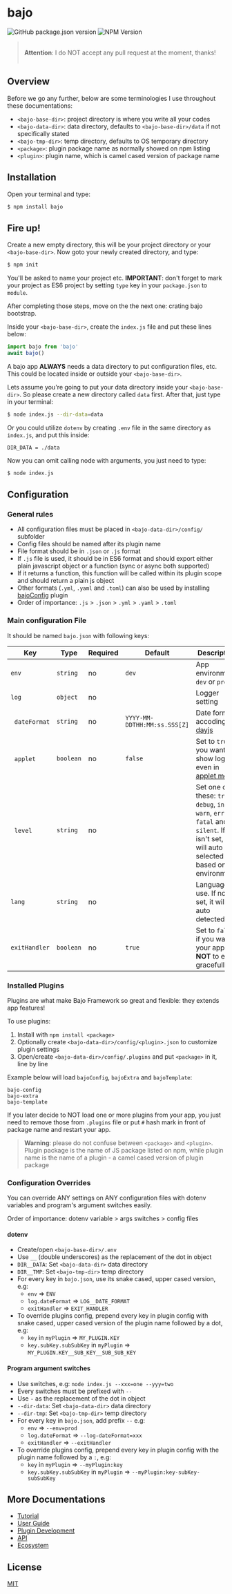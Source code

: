 # bajo

![GitHub package.json version](https://img.shields.io/github/package-json/v/ardhi/bajo) ![NPM Version](https://img.shields.io/npm/v/bajo)

> <br />**Attention**: I do NOT accept any pull request at the moment, thanks!<br /><br />

## Overview

Before we go any further, below are some terminologies I use throughout these documentations:

- ```<bajo-base-dir>```: project directory is where you write all your codes
- ```<bajo-data-dir>```: data directory, defaults to ```<bajo-base-dir>/data``` if not specifically stated
- ```<bajo-tmp-dir>```: temp directory, defaults to OS temporary directory
- ```<package>```: plugin package name as normally showed on npm listing
- ```<plugin>```: plugin name, which is camel cased version of package name

## Installation

Open your terminal and type:

```bash
$ npm install bajo
```

## Fire up!

Create a new empty directory, this will be your project directory or your ```<bajo-base-dir>```. Now goto your newly created directory, and type:

```bash
$ npm init
```

You'll be asked to name your project etc. **IMPORTANT**: don't forget to mark your project as ES6 project by setting ```type``` key in your ```package.json``` to ```module```.

After completing those steps, move on the the next one: crating bajo bootstrap.

Inside your ```<bajo-base-dir>```, create the ```index.js``` file and put these lines below:

```js
import bajo from 'bajo'
await bajo()
```

A bajo app **ALWAYS** needs a data directory to put configuration files, etc. This
could be located inside or outside your ```<bajo-base-dir>```.

Lets assume you're going to put your data directory inside your ```<bajo-base-dir>```. So please
create a new directory called ```data``` first. After that, just type in your terminal:

```bash
$ node index.js --dir-data=data
```

Or you could utilize ```dotenv``` by creating ```.env``` file in the same directory as ```index.js```, and put this inside:

```
DIR_DATA = ./data
```

Now you can omit calling node with arguments, you just need to type:

```bash
$ node index.js
```

## Configuration

### General rules

- All configuration files must be placed in ```<bajo-data-dir>/config/``` subfolder
- Config files should be named after its plugin name
- File format should be in ```.json``` or ```.js``` format
- If  ```.js``` file is used, it should be in ES6 format and should export either plain javascript object or a function (sync or async both supported)
- If it returns a function, this function will be called within its plugin scope and should return a plain js object
- Other formats (```.yml```, ```.yaml``` and ```.toml```) can also be used by installing [bajoConfig](https://github.com/ardhi/bajo-config) plugin
- Order of importance: ```.js``` > ```.json``` > ```.yml``` > ```.yaml``` > ```.toml```

### Main configuration File

It should be named ```bajo.json``` with following keys:

| Key | Type | Required | Default | Description |
| --- | ---- | -------- | ------- | ----------- |
| ```env``` | ```string``` | no | ```dev``` | App environment: ```dev``` or ```prod``` |
| ```log``` | ```object``` | no || Logger setting |
| &nbsp;&nbsp;```dateFormat``` | ```string``` | no | ```YYYY-MM-DDTHH:MM:ss.SSS[Z]```| Date format accoding to [dayjs](https://github.com/iamkun/dayjs) |
| &nbsp;&nbsp;```applet``` | ```boolean``` | no | ```false``` | Set to ```true``` if you want to show log even in [applet mode](#applet-mode) |
| &nbsp;&nbsp;```level``` | ```string``` | no || Set one of these: ```trace```, ```debug```, ```info```, ```warn```, ```error```, ```fatal``` and ```silent```. If it isn't set, it will auto selected based on environment |
| ```lang``` | ```string``` | no || Language to use. If not set, it will be auto detected |
| ```exitHandler``` | ```boolean``` | no | ```true``` | Set to ```false``` if you want your app **NOT** to exit gracefully |

### Installed Plugins

Plugins are what make Bajo Framework so great and flexible: they extends app features!

To use plugins:

1. Install with ```npm install <package>```
2. Optionally create ```<bajo-data-dir>/config/<plugin>.json``` to customize plugin settings
3. Open/create ```<bajo-data-dir>/config/.plugins``` and put ```<package>``` in it, line by line

Example below will load ```bajoConfig```, ```bajoExtra``` and ```bajoTemplate```:

```
bajo-config
bajo-extra
bajo-template
```

If you later decide to NOT load one or more plugins from your app, you just need to remove those from ```.plugins``` file or put ```#``` hash mark in front of package name and restart your app.

> **Warning**: please do not confuse between ```<package>``` and ```<plugin>```. Plugin package is the name of JS package listed on npm, while plugin name is the name of a plugin - a camel cased version of plugin package

### Configuration Overrides

You can override ANY settings on ANY configuration files with dotenv variables and program's argument switches easily.

Order of importance: dotenv variable > args switches > config files

#### dotenv

- Create/open ```<bajo-base-dir>/.env```
- Use ```__``` (double underscores) as the replacement of the dot in object
- ```DIR__DATA```: Set ```<bajo-data-dir>``` data directory
- ```DIR__TMP```: Set ```<bajo-tmp-dir>``` temp directory
- For every key in ```bajo.json```, use its snake cased, upper cased version, e.g:
  - ```env``` => ```ENV```
  - ```log.dateFormat``` => ```LOG__DATE_FORMAT```
  - ```exitHandler``` => ```EXIT_HANDLER```
- To override plugins config, prepend every key in plugin config with snake cased, upper cased version of the plugin name followed by a dot, e.g:
  - ```key``` in ```myPlugin``` => ```MY_PLUGIN.KEY```
  - ```key.subKey.subSubKey``` in ```myPlugin``` => ```MY_PLUGIN.KEY__SUB_KEY__SUB_SUB_KEY```

#### Program argument switches
- Use switches, e.g: ```node index.js --xxx=one --yyy=two```
- Every switches must be prefixed with ```--```
- Use ```-``` as the replacement of the dot in object
- ```--dir-data```: Set ```<bajo-data-dir>``` data directory
- ```--dir-tmp```: Set ```<bajo-tmp-dir>``` temp directory
- For every key in ```bajo.json```, add prefix ```--``` e.g:
  - ```env``` => ```--env=prod```
  - ```log.dateFormat``` => ```--log-dateFormat=xxx```
  - ```exitHandler``` => ```--exitHandler```
- To override plugins config, prepend every key in plugin config with the plugin name  followed by a ```:```, e.g:
  - ```key``` in ```myPlugin``` => ```--myPlugin:key```
  - ```key.subKey.subSubKey``` in ```myPlugin``` => ```--myPlugin:key-subKey-subSubKey```

## More Documentations

- [Tutorial](docs/tutorial.md)
- [User Guide](docs/user-guide.md)
- [Plugin Development](docs/plugin-dev.md)
- [API](docs/api.md)
- [Ecosystem](docs/ecosystem.md)

## License

[MIT](LICENSE)
